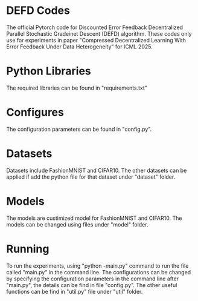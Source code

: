 # DEFD Codes
The official Pytorch code for Discounted Error Feedback Decentralized Parallel Stochastic Gradeinet Descent (DEFD) algorithm. These codes only use for experiments in paper "Compressed Decentralized Learning With Error Feedback Under Data Heterogeneity" for ICML 2025.

# Python Libraries
The required libraries can be found in "requirements.txt"

# Configures
The configuration parameters can be found in "config.py".

# Datasets
Datasets include FashionMNIST and CIFAR10. The other datasets can be applied if add the python file for that dataset under "dataset" folder.

# Models
The models are custimized model for FashionMNIST and CIFAR10. The models can be changed using files under "model" folder.

# Running
To run the experiments, using "python -main.py" command to run the file called "main.py" in the command line. The configurations can be changed by specifying the configuration parameters in the command line after "main.py", the details can be find in file "config.py". The other useful functions can be find in "util.py" file under "util" folder.
